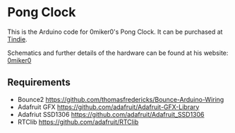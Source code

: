Pong Clock
==========

This is the Arduino code for 0miker0's Pong Clock.
It can be purchased at [Tindie](https://www.tindie.com/products/miker/pongclock-complete-kit/ "Pong Clock Complete Kit").

Schematics and further details of the hardware can be found at his website: [0miker0](https://sites.google.com/site/0miker0/pongclock)



Requirements
------------

 * Bounce2 https://github.com/thomasfredericks/Bounce-Arduino-Wiring
 * Adafruit GFX https://github.com/adafruit/Adafruit-GFX-Library
 * Adafriut SSD1306 https://github.com/adafruit/Adafruit_SSD1306
 * RTClib https://github.com/adafruit/RTClib

